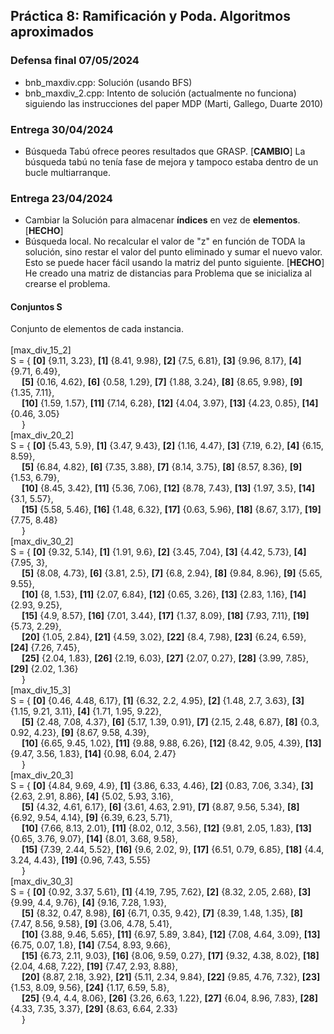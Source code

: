 ## Práctica 8: Ramificación y Poda. Algoritmos aproximados

### Defensa final 07/05/2024

* bnb_maxdiv.cpp: Solución (usando BFS)
* bnb_maxdiv_2.cpp: Intento de solución (actualmente no funciona) siguiendo las instrucciones del paper MDP (Marti, Gallego, Duarte 2010)

### Entrega 30/04/2024

* Búsqueda Tabú ofrece peores resultados que GRASP. \[**CAMBIO**\] La búsqueda tabú no tenía fase de mejora y tampoco estaba dentro de un bucle multiarranque.

### Entrega 23/04/2024

* Cambiar la Solución para almacenar **índices** en vez de **elementos**. \[**HECHO**\]
* Búsqueda local.
    No recalcular el valor de "z" en función de TODA la solución, sino restar el valor del punto eliminado y sumar el nuevo valor. Esto se puede hacer fácil usando la matriz del punto siguiente.
    \[**HECHO**\] He creado una matriz de distancias para Problema que se inicializa al crearse el problema.

#### Conjuntos S
Conjunto de elementos de cada instancia.
<br> 
<br> 
[max_div_15_2] <br> 
S = {   **[0]** {9.11, 3.23}, **[1]** {8.41, 9.98}, **[2]** {7.5, 6.81}, **[3]** {9.96, 8.17}, **[4]** {9.71, 6.49},  <br>
&emsp;  **[5]** {0.16, 4.62}, **[6]** {0.58, 1.29}, **[7]** {1.88, 3.24}, **[8]** {8.65, 9.98}, **[9]** {1.35, 7.11},  <br>
&emsp;  **[10]** {1.59, 1.57}, **[11]** {7.14, 6.28}, **[12]** {4.04, 3.97}, **[13]** {4.23, 0.85}, **[14]** {0.46, 3.05}<br>
&emsp; } <br> 
[max_div_20_2] <br> 
S = {   **[0]** {5.43, 5.9}, **[1]** {3.47, 9.43}, **[2]** {1.16, 4.47}, **[3]** {7.19, 6.2}, **[4]** {6.15, 8.59},  <br>
&emsp;  **[5]** {6.84, 4.82}, **[6]** {7.35, 3.88}, **[7]** {8.14, 3.75}, **[8]** {8.57, 8.36}, **[9]** {1.53, 6.79},  <br>
&emsp;  **[10]** {8.45, 3.42}, **[11]** {5.36, 7.06}, **[12]** {8.78, 7.43}, **[13]** {1.97, 3.5}, **[14]** {3.1, 5.57},  <br>
&emsp;  **[15]** {5.58, 5.46}, **[16]** {1.48, 6.32}, **[17]** {0.63, 5.96}, **[18]** {8.67, 3.17}, **[19]** {7.75, 8.48}<br>
&emsp; } <br> 
[max_div_30_2] <br> 
S = {   **[0]** {9.32, 5.14}, **[1]** {1.91, 9.6}, **[2]** {3.45, 7.04}, **[3]** {4.42, 5.73}, **[4]** {7.95, 3},  <br>
&emsp;  **[5]** {8.08, 4.73}, **[6]** {3.81, 2.5}, **[7]** {6.8, 2.94}, **[8]** {9.84, 8.96}, **[9]** {5.65, 9.55},  <br>
&emsp;  **[10]** {8, 1.53}, **[11]** {2.07, 6.84}, **[12]** {0.65, 3.26}, **[13]** {2.83, 1.16}, **[14]** {2.93, 9.25},  <br>
&emsp;  **[15]** {4.9, 8.57}, **[16]** {7.01, 3.44}, **[17]** {1.37, 8.09}, **[18]** {7.93, 7.11}, **[19]** {5.73, 2.29},  <br>
&emsp;  **[20]** {1.05, 2.84}, **[21]** {4.59, 3.02}, **[22]** {8.4, 7.98}, **[23]** {6.24, 6.59}, **[24]** {7.26, 7.45},  <br>
&emsp;  **[25]** {2.04, 1.83}, **[26]** {2.19, 6.03}, **[27]** {2.07, 0.27}, **[28]** {3.99, 7.85}, **[29]** {2.02, 1.36}<br>
&emsp; } <br> 
[max_div_15_3] <br> 
S = {   **[0]** {0.46, 4.48, 6.17}, **[1]** {6.32, 2.2, 4.95}, **[2]** {1.48, 2.7, 3.63}, **[3]** {1.15, 9.21, 3.11}, **[4]** {1.71, 1.95, 9.22},  <br>
&emsp;  **[5]** {2.48, 7.08, 4.37}, **[6]** {5.17, 1.39, 0.91}, **[7]** {2.15, 2.48, 6.87}, **[8]** {0.3, 0.92, 4.23}, **[9]** {8.67, 9.58, 4.39},  <br>
&emsp;  **[10]** {6.65, 9.45, 1.02}, **[11]** {9.88, 9.88, 6.26}, **[12]** {8.42, 9.05, 4.39}, **[13]** {9.47, 3.56, 1.83}, **[14]** {0.98, 6.04, 2.47}<br>
&emsp; } <br> 
[max_div_20_3] <br> 
S = {   **[0]** {4.84, 9.69, 4.9}, **[1]** {3.86, 6.33, 4.46}, **[2]** {0.83, 7.06, 3.34}, **[3]** {2.63, 2.91, 8.86}, **[4]** {5.02, 5.93, 3.16},  <br>
&emsp;  **[5]** {4.32, 4.61, 6.17}, **[6]** {3.61, 4.63, 2.91}, **[7]** {8.87, 9.56, 5.34}, **[8]** {6.92, 9.54, 4.14}, **[9]** {6.39, 6.23, 5.71},  <br>
&emsp;  **[10]** {7.66, 8.13, 2.01}, **[11]** {8.02, 0.12, 3.56}, **[12]** {9.81, 2.05, 1.83}, **[13]** {0.65, 3.76, 9.07}, **[14]** {8.01, 3.68, 9.58},  <br>
&emsp;  **[15]** {7.39, 2.44, 5.52}, **[16]** {9.6, 2.02, 9}, **[17]** {6.51, 0.79, 6.85}, **[18]** {4.4, 3.24, 4.43}, **[19]** {0.96, 7.43, 5.55}<br>
&emsp; } <br> 
[max_div_30_3] <br> 
S = {   **[0]** {0.92, 3.37, 5.61}, **[1]** {4.19, 7.95, 7.62}, **[2]** {8.32, 2.05, 2.68}, **[3]** {9.99, 4.4, 9.76}, **[4]** {9.16, 7.28, 1.93},  <br>
&emsp;  **[5]** {8.32, 0.47, 8.98}, **[6]** {6.71, 0.35, 9.42}, **[7]** {8.39, 1.48, 1.35}, **[8]** {7.47, 8.56, 9.58}, **[9]** {3.06, 4.78, 5.41},  <br>
&emsp;  **[10]** {3.88, 9.46, 5.65}, **[11]** {6.97, 5.89, 3.84}, **[12]** {7.08, 4.64, 3.09}, **[13]** {6.75, 0.07, 1.8}, **[14]** {7.54, 8.93, 9.66},  <br>
&emsp;  **[15]** {6.73, 2.11, 9.03}, **[16]** {8.06, 9.59, 0.27}, **[17]** {9.32, 4.38, 8.02}, **[18]** {2.04, 4.68, 7.22}, **[19]** {7.47, 2.93, 8.88},  <br>
&emsp;  **[20]** {8.87, 2.18, 3.92}, **[21]** {5.11, 2.34, 9.84}, **[22]** {9.85, 4.76, 7.32}, **[23]** {1.53, 8.09, 9.56}, **[24]** {1.17, 6.59, 5.8},  <br>
&emsp;  **[25]** {9.4, 4.4, 8.06}, **[26]** {3.26, 6.63, 1.22}, **[27]** {6.04, 8.96, 7.83}, **[28]** {4.33, 7.35, 3.37}, **[29]** {8.63, 6.64, 2.33}<br>
&emsp; } <br> 